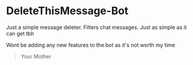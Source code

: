 # DeleteThisMessage-Bot

Just a simple message deleter. Filters chat messages. Just as simple as it can get tbh

Wont be adding any new features to the bot as it's not worth my time
> Your Mother
